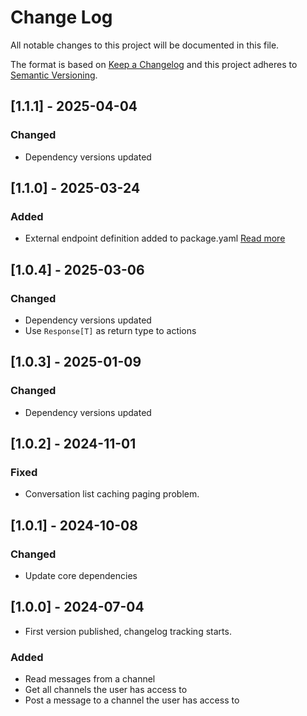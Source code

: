 # Change Log

All notable changes to this project will be documented in this file.

The format is based on [Keep a Changelog](https://keepachangelog.com/)
and this project adheres to [Semantic Versioning](https://semver.org/).

## [1.1.1] - 2025-04-04

### Changed

- Dependency versions updated

## [1.1.0] - 2025-03-24

### Added

- External endpoint definition added to package.yaml [Read more](https://sema4.ai/docs/team-edition/marketplace/snowflake-admin#managing-external-access)

## [1.0.4] - 2025-03-06

### Changed

- Dependency versions updated
- Use `Response[T]` as return type to actions

## [1.0.3] - 2025-01-09

### Changed

- Dependency versions updated

## [1.0.2] - 2024-11-01

### Fixed

- Conversation list caching paging problem.

## [1.0.1] - 2024-10-08

### Changed

- Update core dependencies

## [1.0.0] - 2024-07-04

- First version published, changelog tracking starts.

### Added

- Read messages from a channel
- Get all channels the user has access to
- Post a message to a channel the user has access to
